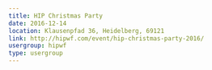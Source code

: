 ```yaml
---
title: HIP Christmas Party
date: 2016-12-14
location: Klausenpfad 36, Heidelberg, 69121
link: http://hipwf.com/event/hip-christmas-party-2016/
usergroup: hipwf
type: usergroup
---
```

